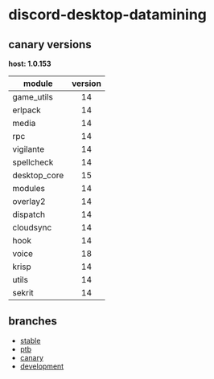 # discord-desktop-datamining

## canary versions

**host: 1.0.153**

| module | version |
| ------ | :-----: |
| game_utils | 14 |
| erlpack | 14 |
| media | 14 |
| rpc | 14 |
| vigilante | 14 |
| spellcheck | 14 |
| desktop_core | 15 |
| modules | 14 |
| overlay2 | 14 |
| dispatch | 14 |
| cloudsync | 14 |
| hook | 14 |
| voice | 18 |
| krisp | 14 |
| utils | 14 |
| sekrit | 14 |

## branches

- [stable](https://github.com/OpenAsar/discord-desktop-datamining/tree/stable)
- [ptb](https://github.com/OpenAsar/discord-desktop-datamining/tree/ptb)
- [canary](https://github.com/OpenAsar/discord-desktop-datamining/tree/canary)
- [development](https://github.com/OpenAsar/discord-desktop-datamining/tree/development)